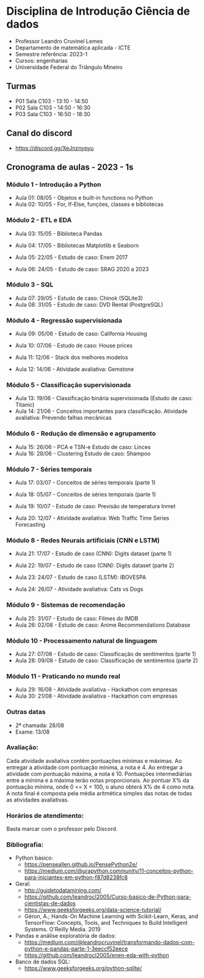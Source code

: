 # Disciplina de Introdução Ciência de dados

- Professor Leandro Cruvinel Lemes
- Departamento de matemática aplicada - ICTE
- Semestre referência: 2023-1
- Cursos: engenharias
- Universidade Federal do Triângulo Mineiro

## Turmas

- P01 Sala C103 - 13:10 - 14:50
- P02 Sala C103 - 14:50 - 16:30
- P03 Sala C103 - 16:50 - 18:30

## Canal do discord

- https://discord.gg/XeJnznypyu

## Cronograma de aulas - 2023 - 1s

### Módulo 1 - Introdução a Python

- Aula 01: 08/05 - Objetos e built-in functions no Python
- Aula 02: 10/05 - For, If-Else, funções, classes e bibliotecas

### Módulo 2 - ETL e EDA

- Aula 03: 15/05 - Biblioteca Pandas
- Aula 04: 17/05 - Bibliotecas Matplotlib e Seaborn

- Aula 05: 22/05 - Estudo de caso: Enem 2017 
- Aula 06: 24/05 - Estudo de caso: SRAG 2020 a 2023

### Módulo 3 - SQL

- Aula 07: 29/05 - Estudo de caso: Chinok (SQLite3)
- Aula 08: 31/05 - Estudo de caso: DVD Rental (PostgreSQL)

### Módulo 4 - Regressão supervisionada

- Aula 09: 05/06 - Estudo de caso: California Housing
- Aula 10: 07/06 - Estudo de caso: House prices

- Aula 11: 12/06 - Stack dos melhores modelos
- Aula 12: 14/06 - Atividade avaliativa: Gemstone

### Módulo 5 - Classificação supervisionada

- Aula 13: 19/06 - Classificação binária supervisionada (Estudo de caso: Titanic)
- Aula 14: 21/06 - Conceitos importantes para classificação. Atividade avaliativa: Prevendo falhas mecânicas

### Módulo 6 - Redução de dimensão e agrupamento

- Aula 15: 26/06 - PCA e TSN-e Estudo de caso: Linces
- Aula 16: 28/06 - Clustering Estudo de caso: Shampoo

### Módulo 7 - Séries temporais

- Aula 17: 03/07 - Conceitos de séries temporais (parte 1)
- Aula 18: 05/07 - Conceitos de séries temporais (parte 1)

- Aula 19: 10/07 - Estudo de caso: Previsão de temperatura Inmet
- Aula 20: 12/07 - Atividade avaliativa: Web Traffic Time Series Forecasting

### Módulo 8 - Redes Neurais artificiais (CNN e LSTM)

- Aula 21: 17/07 - Estudo de caso (CNN): Digits dataset (parte 1) 
- Aula 22: 19/07 - Estudo de caso (CNN): Digits dataset (parte 2)

- Aula 23: 24/07 - Estudo de caso (LSTM): IBOVESPA
- Aula 24: 26/07 - Atividade avaliativa: Cats vs Dogs

### Módulo 9 - Sistemas de recomendação

- Aula 25: 31/07 - Estudo de caso: Filmes do IMDB
- Aula 26: 02/08 - Estudo de caso: Anime Recommendations Database

### Módulo 10 - Processamento natural de linguagem

- Aula 27: 07/08 - Estudo de caso: Classificação de sentimentos (parte 1)
- Aula 28: 09/08 - Estudo de caso: Classificação de sentimentos (parte 2)

### Módulo 11 - Praticando no mundo real

- Aula 29: 16/08 - Atividade avaliativa - Hackathon com empresas
- Aula 30: 21/08 - Atividade avaliativa - Hackathon com empresas

### Outras datas

- 2ª chamada: 28/08
- Exame: 13/08

### Avaliação:

Cada atividade avaliativa contém pontuações mínimas e máximas. Ao entregar a atividade com pontuação mínima, a nota é 4. Ao entregar a atividade com pontuação máxima, a nota é 10. Pontuações intermediárias entre a mínima e a máxima terão notas proporcionais. Ao pontuar X% da pontuação mínima, onde 0 <= X < 100, o aluno obterá X% de 4 como nota. A nota final é composta pela média aritmética simples das notas de todas as atividades avaliativas. 

### Horários de atendimento:
Basta marcar com o professor pelo Discord.

### Bibliografia:

- Python básico:
    - https://penseallen.github.io/PensePython2e/
    - https://medium.com/@urapython.community/11-conceitos-python-para-iniciantes-em-python-f87d8238fc8
- Geral:
    - http://guidetodatamining.com/
    - https://github.com/leandrocl2005/Curso-basico-de-Python-para-cientistas-de-dados
    - https://www.geeksforgeeks.org/data-science-tutorial/
    - Géron, A.; Hands-On Machine Learning with Scikit-Learn, Keras, and TensorFlow: Concepts, Tools, and Techniques to Build Intelligent Systems. O'Reilly Media. 2019
- Pandas e análise exploratória de dados:
    - https://medium.com/@leandrocruvinel/transformando-dados-com-python-e-pandas-parte-1-3eeccf52eece
    - https://github.com/leandrocl2005/enen-eda-with-python
- Banco de dados SQL:
    - https://www.geeksforgeeks.org/python-sqlite/

